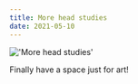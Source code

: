 ```yaml
---
title: More head studies
date: 2021-05-10
---
```


!['More head studies'](/Mushy3.jpeg)

Finally have a space just for art!